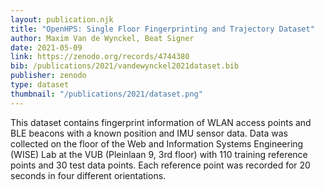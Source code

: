 ```yaml
---
layout: publication.njk
title: "OpenHPS: Single Floor Fingerprinting and Trajectory Dataset"
author: Maxim Van de Wynckel, Beat Signer
date: 2021-05-09
link: https://zenodo.org/records/4744380
bib: /publications/2021/vandewynckel2021dataset.bib
publisher: zenodo
type: dataset
thumbnail: "/publications/2021/dataset.png"
---
```

This dataset contains fingerprint information of WLAN access points and BLE beacons with a known position and IMU sensor data. Data was collected on the floor of the Web and Information Systems Engineering (WISE) Lab at the VUB (Pleinlaan 9, 3rd floor) with 110 training reference points and 30 test data points. Each reference point was recorded for 20 seconds in four different orientations.